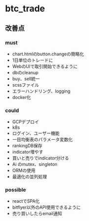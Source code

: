 # btc_trade
## 改善点
### must
- chart.htmlのbutton.changeの簡略化
- 1日単位のトレードに
- WebのUIで取引開始できるように
- dbのcleanup
- buy、sell統一
- scssファイル
- エラーハンドリング、logging
- docker化 

### could
- GCPデプロイ
- k8s
- ログイン、ユーザー機能
- 一目均衡表のパラメータ変数化
- rankingDB保存
- indicator増やす
- 買いと売りでindicator分ける
- Ai のmutex、singleton
- ORMの使用
- 最適化の並列処理

### possible
- reactでSPA化
- bitflyer以外のAPI使用できるように
- 売り買いしたらemail通知